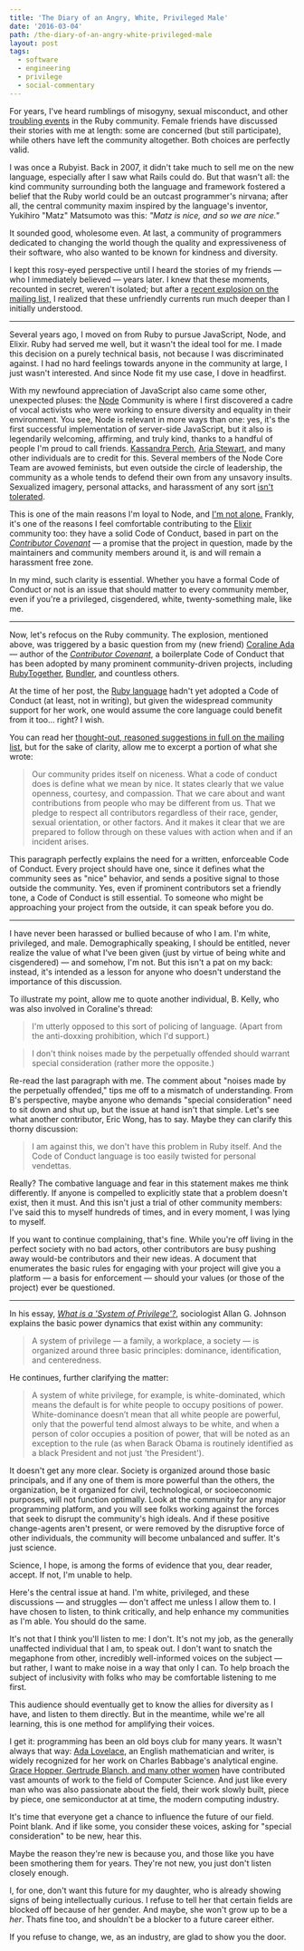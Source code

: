 ```yaml
---
title: 'The Diary of an Angry, White, Privileged Male'
date: '2016-03-04'
path: /the-diary-of-an-angry-white-privileged-male
layout: post
tags:
  - software
  - engineering
  - privilege
  - social-commentary
---
```

For years, I've heard rumblings of misogyny, sexual misconduct, and other [troubling events](http://martinfowler.com/bliki/SmutOnRails.html) in the Ruby community. Female friends have discussed their stories with me at length: some are concerned (but still participate), while others have left the community altogether. Both choices are perfectly valid.

I was once a Rubyist. Back in 2007, it didn't take much to sell me on the new language, especially after I saw what Rails could do. But that wasn't all: the kind community surrounding both the language and framework fostered a belief that the Ruby world could be an outcast programmer's nirvana; after all, the central community maxim inspired by the language's inventor, Yukihiro "Matz" Matsumoto was this: *"Matz is nice, and so we are nice."* 

It sounded good, wholesome even. At last, a community of programmers dedicated to changing the world though the quality and expressiveness of their software, who also wanted to be known for kindness and diversity.

I kept this rosy-eyed perspective until I heard the stories of my friends &mdash; who I immediately believed &mdash; years later. I knew that these moments, recounted in secret, weren't isolated; but after a [recent explosion on the mailing list,](https://bugs.ruby-lang.org/issues/12004) I realized that these unfriendly currents run much deeper than I initially understood.

---

Several years ago, I moved on from Ruby to pursue JavaScript, Node, and Elixir. Ruby had served me well, but it wasn't the ideal tool for me. I made this decision on a purely technical basis, not because I was discriminated against. I had no hard feelings towards anyone in the community at large, I just wasn't interested. And since Node fit my use case, I dove in headfirst.

With my newfound appreciation of JavaScript also came some other, unexpected pluses: the [Node](http://nodejs.org) Community is where I first discovered a cadre of vocal activists who were working to ensure diversity and equality in their environment. You see, Node is relevant in more ways than one: yes, it's the first successful implementation of server-side JavaScript, but it also is legendarily welcoming, affirming, and truly kind, thanks to a handful of people I'm proud to call friends. [Kassandra Perch](https://twitter.com/nodebotanist), [Aria Stewart](https://twitter.com/aredridel), and many other individuals are to credit for this. Several members of the Node Core Team are avowed feminists, but even outside the circle of leadership, the community as a whole tends to defend their own from any unsavory insults. Sexualized imagery, personal attacks, and harassment of any sort [isn't tolerated](https://github.com/nodejs/node/blob/master/CODE_OF_CONDUCT.md).

This is one of the main reasons I'm loyal to Node, and [I'm not alone.](https://medium.com/node-js-javascript/codes-of-conduct-82ab2d88112d#.xophsltzb) Frankly, it's one of the reasons I feel comfortable contributing to the [Elixir](https://github.com/elixir-lang/elixir/blob/master/CODE_OF_CONDUCT.md) community too: they have a solid Code of Conduct, based in part on the [*Contributor Covenant*](http://contributor-covenant.org) &mdash; a promise that the project in question, made by the maintainers and community members around it, is and will remain a harassment free zone.

In my mind, such clarity is essential. Whether you have a formal Code of Conduct or not is an issue that should matter to every community member, even if you're a privileged, cisgendered, white, twenty-something male, like me.

---

Now, let's refocus on the Ruby community. The explosion, mentioned above, was triggered by a basic question from my (new friend) [Coraline Ada](https://twitter.com/coralineada) &mdash; author of the [*Contributor Covenant*](http://contributor-covenant.org), a boilerplate Code of Conduct that has been adopted by many prominent community-driven projects, including [RubyTogether](https://github.com/rubytogether/rubytogether.org/blob/master/CODE_OF_CONDUCT.md), [Bundler](http://bundler.io), and countless others.
<script async src="//pagead2.googlesyndication.com/pagead/js/adsbygoogle.js"></script>
<ins class="adsbygoogle"
     style="display:block; text-align:center;"
     data-ad-layout="in-article"
     data-ad-format="fluid"
     data-ad-client="ca-pub-2222008371700158"
     data-ad-slot="6074071537"></ins>
<script>
     (adsbygoogle = window.adsbygoogle || []).push({});
</script>
At the time of her post, the [Ruby language](https://www.ruby-lang.org) hadn't yet adopted a Code of Conduct (at least, not in writing), but given the widespread community support for her work, one would assume the core language could benefit from it too... right? I wish.

You can read her [thought-out, reasoned suggestions in full on the mailing list](https://bugs.ruby-lang.org/issues/12004), but for the sake of clarity, allow me to excerpt a portion of what she wrote:

> Our community prides itself on niceness. What a code of conduct does is define what we mean by nice. It states clearly that we value openness, courtesy, and compassion. That we care about and want contributions from people who may be different from us. That we pledge to respect all contributors regardless of their race, gender, sexual orientation, or other factors. And it makes it clear that we are prepared to follow through on these values with action when and if an incident arises.

This paragraph perfectly explains the need for a written, enforceable Code of Conduct. Every project should have one, since it defines what the community sees as "nice" behavior, and sends a positive signal to those outside the community. Yes, even if prominent contributors set a friendly tone, a Code of Conduct is still essential. To someone who might be approaching your project from the outside, it can speak before you do.

---

I have never been harassed or bullied because of who I am. I'm white, privileged, and male. Demographically speaking, I should be entitled, never realize the value of what I've been given (just by virtue of being white and cisgendered) &mdash; and somehow, I'm not. But this isn't a pat on my back: instead, it's intended as a lesson for anyone who doesn't understand the importance of this discussion.

To illustrate my point, allow me to quote another individual, B. Kelly, who was also involved in Coraline's thread:

> I'm utterly opposed to this sort of policing of language. (Apart from the anti-doxxing
prohibition, which I'd support.)

> I don't think noises made by the perpetually offended should warrant special consideration
(rather more the opposite.)

Re-read the last paragraph with me. The comment about "noises made by the perpetually offended," tips me off to a mismatch of understanding. From B's perspective, maybe anyone who demands "special consideration" need to sit down and shut up, but the issue at hand isn't that simple. Let's see what another contributor, Eric Wong, has to say. Maybe they can clarify this thorny discussion:

> I am against this, we don't have this problem in Ruby itself. And the Code of Conduct language is too easily twisted for personal vendettas.

Really? The combative language and fear in this statement makes me think differently. If anyone is compelled to explicitly state that a problem doesn't exist, then it must. And this isn't just a trial of other community members: I've said this to myself hundreds of times, and in every moment, I was lying to myself.

If you want to continue complaining, that's fine. While you're off living in the perfect society with no bad actors, other contributors are busy pushing away would-be contributors and their new ideas. A document that enumerates the basic rules for engaging with your project will give you a platform &mdash; a basis for enforcement &mdash; should your values (or those of the project) ever be questioned.

---

In his essay, [*What is a 'System of Privilege'?*](http://www.agjohnson.us/glad/what-is-a-system-of-privilege), sociologist Allan G. Johnson explains the basic power dynamics that exist within any community:

> A system of privilege &mdash; a family, a workplace, a society &mdash; is organized around three basic principles: dominance, identification, and centeredness.

He continues, further clarifying the matter:

> A system of white privilege, for example, is white-dominated, which means the default is for white people to occupy positions of power. White-dominance doesn’t mean that all white people are powerful, only that the powerful tend almost always to be white, and when a person of color occupies a position of power, that will be noted as an exception to the rule (as when Barack Obama is routinely identified as a black President and not just 'the President').

It doesn't get any more clear. Society is organized around those basic principals, and if any one of them is more powerful than the others, the organization, be it organized for civil, technological, or socioeconomic purposes, will not function optimally. Look at the community for any major programming platform, and you will see folks working against the forces that seek to disrupt the community's high ideals. And if these positive change-agents aren't present, or were removed by the disruptive force of other individuals, the community will become unbalanced and suffer. It's just science.

Science, I hope, is among the forms of evidence that you, dear reader, accept. If not, I'm unable to help.

Here's the central issue at hand. I'm white, privileged, and these discussions &mdash; and struggles &mdash; don't affect me unless I allow them to. I have chosen to listen, to think critically, and help enhance my communities as I'm able. You should do the same.

It's not that I think you'll listen to me: I don't. It's not my job, as the generally unaffected individual that I am, to speak out. I don't want to snatch the megaphone from other, incredibly well-informed voices on the subject &mdash; but rather, I want to make noise in a way that only I can. To help broach the subject of inclusivity with folks who may be comfortable listening to me first.

This audience should eventually get to know the allies for diversity as I have, and listen to them directly. But in the meantime, while we're all learning, this is one method for amplifying their voices.

I get it: programming has been an old boys club for many years. It wasn't always that way: [Ada Lovelace](https://en.wikipedia.org/wiki/Ada_Lovelace), an English mathematician and writer, is widely recognized for her work on Charles Babbage's analytical engine. [Grace Hopper, Gertrude Blanch, and many other women](https://en.wikipedia.org/wiki/Women_in_computing) have contributed vast amounts of work to the field of Computer Science. And just like every man who was also passionate about the field, their work slowly built, piece by piece, one semiconductor at at time, the modern computing industry.

It's time that everyone get a chance to influence the future of our field. Point blank. And if like some, you consider these voices, asking for "special consideration" to be new, hear this.

Maybe the reason they're new is because you, and those like you have been smothering them for years. They're not new, you just don't listen closely enough.

I, for one, don't want this future for my daughter, who is already showing signs of being intellectually curious. I refuse to tell her that certain fields are blocked off because of her gender. And maybe, she won't grow up to be a *her*. Thats fine too, and shouldn't be a blocker to a future career either.

If you refuse to change, we, as an industry, are glad to show you the door.
